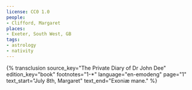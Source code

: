 ```yaml
---
license: CC0 1.0
people:
- Clifford, Margaret
places:
- Exeter, South West, GB
tags:
- astrology
- nativity
---
```

{% transclusion
  source_key="The Private Diary of Dr John Dee"
  edition_key="book"
  footnotes="1-*"
  language="en-emodeng"
  page="1"
  text_start="July 8th, Margaret"
  text_end="Exoniæ mane."
%}

